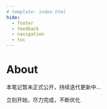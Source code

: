 ```yaml
---
# template: index.html
hide:
  - footer
  - feedback
  - navigation
  - toc
---
```


# About

本笔记暂未正式公开，持续迭代更新中...

立刻开始，尽力完成，不断优化

